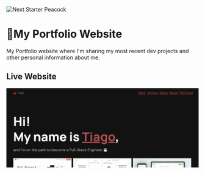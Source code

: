 ![Next Starter Peacock](./screenshot.png)

# 🦚My Portfolio Website

My Portfolio website where I'm sharing my most recent dev projects and other personal information about me.

## Live Website

![My Portfolio Website](./public/images/screenshot.png)





